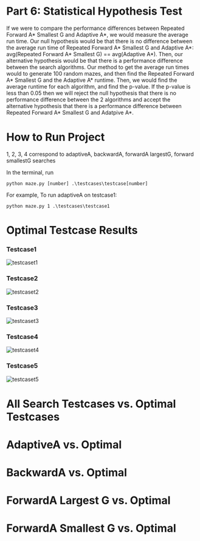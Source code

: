 # Part 6: Statistical Hypothesis Test
If we were to compare the performance differences between Repeated Forward A* Smallest G and Adaptive A*, we would measure the average run time.
Our null hypothesis would be that there is no difference between the average run time of Repeated Forward A* Smallest G and Adaptive A*: avg(Repeated Forward A* Smallest G) == avg(Adaptive A*). 
Then, our alternative hypothesis would be that there is a performance difference between the search algorithms. 
Our method to get the average run times would to generate 100 random mazes, and then find the Repeated Forward A* Smallest G and the Adaptive A* runtime. Then, we would find the average runtime for each algorithm, and find the p-value. If the p-value is less than 0.05 then we will reject the null hypothesis that there is no performance difference between the 2 algorithms and accept the alternative hypothesis that there is a performance difference between Repeated Forward A* Smallest G and Adatpive A*. 


# How to Run Project
1, 2, 3, 4 correspond to 
adaptiveA, backwardA, forwardA largestG, forward smallestG searches

In the terminal, run
```
python maze.py [number] .\testcases\testcase[number]
```
For example, 
To run adaptiveA on testcase1:
```
python maze.py 1 .\testcases\testcase1
```
# Optimal Testcase Results
### Testcase1
![testcaset1](img_results/testcase-optimal-img-results/testcase1-optimal-img-results.png)

### Testcase2
![testcaset2](img_results/testcase-optimal-img-results/testcase2-optimal-img-results.png)

### Testcase3
![testcaset3](img_results/testcase-optimal-img-results/testcase3-optimal-img-results.png)

### Testcase4
![testcaset4](img_results/testcase-optimal-img-results/testcase4-optimal-img-results.png)

### Testcase5
![testcaset5](img_results/testcase-optimal-img-results/testcase5-optimal-img-results.png)

# All Search Testcases vs. Optimal Testcases

# AdaptiveA vs. Optimal

# BackwardA vs. Optimal 

# ForwardA Largest G vs. Optimal

# ForwardA Smallest G vs. Optimal
